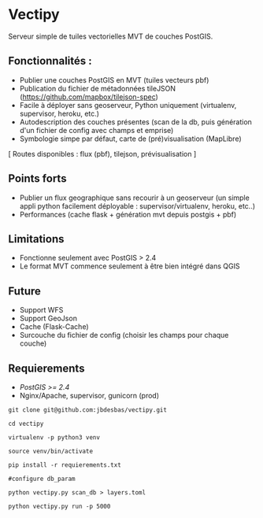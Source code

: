 # Vectipy

Serveur simple de tuiles vectorielles MVT de couches PostGIS.

## Fonctionnalités :

- Publier une couches PostGIS en MVT (tuiles vecteurs pbf)
- Publication du fichier de métadonnées tileJSON (https://github.com/mapbox/tilejson-spec)
- Facile à déployer sans geoserveur, Python uniquement (virtualenv, supervisor, heroku, etc.)
- Autodescription des couches présentes (scan de la db, puis génération d'un fichier de config avec champs et emprise)
- Symbologie simpe par défaut, carte de (pré)visualisation (MapLibre)

[ Routes disponibles : flux (pbf), tilejson, prévisualisation ]


## Points forts
- Publier un flux geographique sans recourir à un geoserveur (un simple appli python facilement déployable : supervisor/virtualenv, heroku, etc..)
- Performances (cache flask + génération mvt depuis postgis + pbf)


## Limitations
- Fonctionne seulement avec PostGIS > 2.4
- Le format MVT commence seulement à être bien intégré dans QGIS


## Future
- Support WFS
- Support GeoJson
- Cache (Flask-Cache)
- Surcouche du fichier de config (choisir les champs pour chaque couche)

## Requierements
- *PostGIS >= 2.4*
- Nginx/Apache, supervisor, gunicorn (prod)

```
git clone git@github.com:jbdesbas/vectipy.git

cd vectipy

virtualenv -p python3 venv

source venv/bin/activate

pip install -r requierements.txt

#configure db_param

python vectipy.py scan_db > layers.toml

python vectipy.py run -p 5000
```

